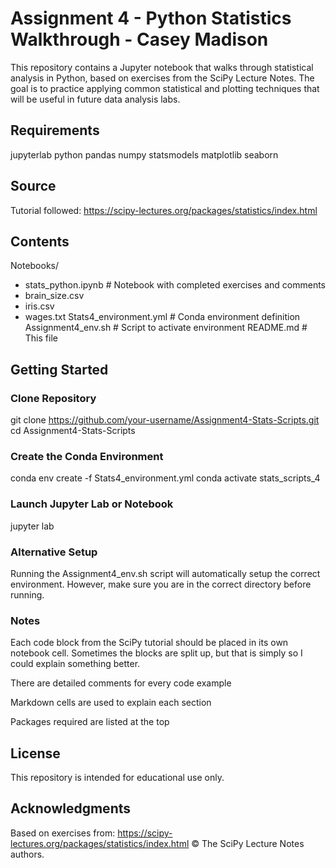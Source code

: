 # Assignment 4 - Python Statistics Walkthrough - Casey Madison

This repository contains a Jupyter notebook that walks through statistical analysis in Python, based on exercises from the SciPy Lecture Notes. The goal is to practice applying common statistical and plotting techniques that will be useful in future data analysis labs.

## Requirements

jupyterlab
python
pandas
numpy
statsmodels
matplotlib
seaborn

## Source

Tutorial followed:
https://scipy-lectures.org/packages/statistics/index.html

## Contents

Notebooks/
  - stats_python.ipynb # Notebook with completed exercises and comments
  - brain_size.csv
  - iris.csv
  - wages.txt
Stats4_environment.yml # Conda environment definition
Assignment4_env.sh # Script to activate environment
README.md # This file

## Getting Started

### Clone Repository

git clone https://github.com/your-username/Assignment4-Stats-Scripts.git
cd Assignment4-Stats-Scripts

### Create the Conda Environment

conda env create -f Stats4_environment.yml
conda activate stats_scripts_4

### Launch Jupyter Lab or Notebook

jupyter lab

### Alternative Setup

Running the Assignment4_env.sh script will automatically setup the correct environment. However, make sure you are in the correct directory before running.

### Notes

Each code block from the SciPy tutorial should be placed in its own notebook cell. Sometimes the blocks are split up, but that is simply so I could explain something better.

There are detailed comments for every code example

Markdown cells are used to explain each section

Packages required are listed at the top

## License

This repository is intended for educational use only.

## Acknowledgments

Based on exercises from:
https://scipy-lectures.org/packages/statistics/index.html
© The SciPy Lecture Notes authors.